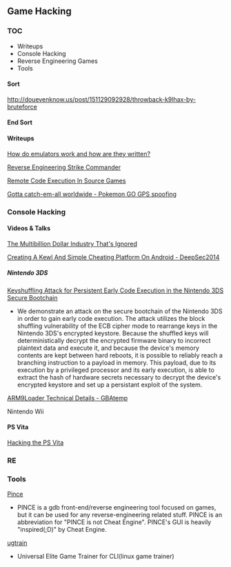 ## Game Hacking


### TOC
* Writeups
* Console Hacking
* Reverse Engineering Games
* Tools










#### Sort

http://douevenknow.us/post/151129092928/throwback-k9lhax-by-bruteforce


#### End Sort

#### Writeups


[How do emulators work and how are they written?](https://stackoverflow.com/questions/448673/how-do-emulators-work-and-how-are-they-written)

[Reverse Engineering Strike Commander](http://fabiensanglard.net/reverse_engineering_strike_commander/index.php)

[Remote Code Execution In Source Games](https://oneupsecurity.com/research/remote-code-execution-in-source-games?t=r)

[Gotta catch-em-all worldwide - Pokemon GO GPS spoofing](https://insinuator.net/2016/07/gotta-catch-em-all-worldwide-or-how-to-spoof-gps-to-cheat-at-pokemon-go/)

### Console Hacking




#### Videos & Talks

[The Multibillion Dollar Industry That's Ignored](http://www.irongeek.com/i.php?page=videos/derbycon4/t204-the-multibillion-dollar-industry-thats-ignored-jason-montgomery-and-ryan-sevey)

[Creating A Kewl And Simple Cheating Platform On Android - DeepSec2014](http://www.securitytube.net/video/12547?utm_source=feedburner&utm_medium=feed&utm_campaign=Feed%3A+SecurityTube+%28SecurityTube.Net%29)


##### Nintendo 3DS
[Keyshuffling Attack for Persistent Early Code Execution in the Nintendo 3DS Secure Bootchain](https://github.com/Plailect/keyshuffling)
* We demonstrate an attack on the secure bootchain of the Nintendo 3DS in order to gain early code execution. The attack utilizes the block shuffling vulnerability of the ECB cipher mode to rearrange keys in the Nintendo 3DS's encrypted keystore. Because the shuffled keys will deterministically decrypt the encrypted firmware binary to incorrect plaintext data and execute it, and because the device's memory contents are kept between hard reboots, it is possible to reliably reach a branching instruction to a payload in memory. This payload, due to its execution by a privileged processor and its early execution, is able to extract the hash of hardware secrets necessary to decrypt the device's encrypted keystore and set up a persistant exploit of the system.

[ARM9Loader Technical Details - GBAtemp](https://gbatemp.net/threads/arm9loader-technical-details-and-discussion.408537/)


 Nintendo Wii 


#### PS Vita

[Hacking the PS Vita](http://yifan.lu/2015/06/21/hacking-the-ps-vita/)



### RE



### Tools

[Pince](https://github.com/korcankaraokcu/PINCE)
* PINCE is a gdb front-end/reverse engineering tool focused on games, but it can be used for any reverse-engineering related stuff. PINCE is an abbreviation for "PINCE is not Cheat Engine". PINCE's GUI is heavily "inspired(;D)" by Cheat Engine. 

[ugtrain](https://github.com/ugtrain/ugtrain)
* Universal Elite Game Trainer for CLI(linux game trainer)







 











